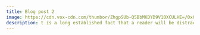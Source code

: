 ```yaml
---
title: Blog post 2
image: https://cdn.vox-cdn.com/thumbor/ZhgpSUb-Q5BbMKDYD9V10XCULHE=/0x0:2000x1125/1600x900/cdn.vox-cdn.com/uploads/chorus_image/image/53195715/JohnWicksHorribleHair.0.jpg
description: t is a long established fact that a reader will be distracted by the readable content of a page when looking at its layout. The point of using Lorem Ipsum is that it has a more-or-less normal distribution of letters, as opposed to using 'Content here, content here', making it look like readable English.
---
```

